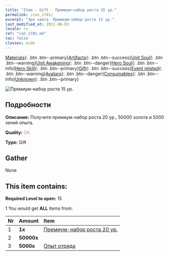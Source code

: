 ```yaml
---
title: "Item - Gift - Премиум-набор роста 15 ур."
permalink: /con_1781/
excerpt: "Эра хаоса  Премиум-набор роста 15 ур."
last_modified_at: 2021-06-03
locale: ru
ref: "con_1781.md"
toc: false
classes: wide
---
```

 [Materials](/ItemsRU/){: .btn .btn--primary}[Artifacts](/ItemsRU/Artifacts/){: .btn .btn--success}[Unit Soul](/ItemsRU/UnitSoul/){: .btn .btn--warning}[Unit Awakening](/ItemsRU/UnitAwakening/){: .btn .btn--danger}[Hero Soul](/ItemsRU/HeroSoul/){: .btn .btn--info}[Hero Skill](/ItemsRU/HeroSkill/){: .btn .btn--primary}[Gift](/ItemsRU/Gift/){: .btn .btn--success}[Event related](/ItemsRU/Events/){: .btn .btn--warning}[Avatars](/ItemsRU/Avatars/){: .btn .btn--danger}[Consumables](/ItemsRU/Consumables/){: .btn .btn--info}[Unknown](/ItemsRU/Unknown/){: .btn .btn--primary}

 ![Премиум-набор роста 15 ур.](/images/t/i_907221.png)

## Подробности
 **Описание:** Получите премиум-набор роста 20 ур., 50000 золота и 5000 зелий опыта.

 **Quality:** <span style="color: #DA70D6">OK</span>

 **Type:** Gift

## Gather

  None

## This item contains:

 **Required Level to open:** 15

 1 You would get **ALL** items  from:

  | Nr | Amount |     Item    |
  |:---|:-------|:------------|
  | 1 |  **1x** | [Премиум-набор роста 20 ур.](/ItemsRU/con_1782/) |  | 
  | 2 |  **50000x** | <i class="fas fa-coins"/> |  | 
  | 3 |  **5000x** | [Опыт отряда](/ItemsRU/con_902/) |  | 
